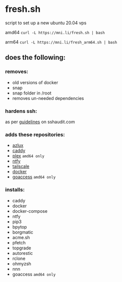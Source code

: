 # fresh.sh

script to set up a new ubuntu 20.04 vps

amd64 ```curl -L https://mni.li/fresh.sh | bash```

arm64 ```curl -L https://mni.li/fresh_arm64.sh | bash```

## does the following:

### removes:
* old versions of docker
* snap
* snap folder in /root
* removes un-needed dependencies

### hardens ssh:
as per [guidelines](https://www.sshaudit.com/hardening_guides.html#ubuntu_20_04_lts) on sshaudit.com

### adds these repositories:
* [azlux](https://packages.azlux.fr/)
* [caddy](https://caddyserver.com/docs/install#debian-ubuntu-raspbian)
* [plex](https://support.plex.tv/articles/235974187-enable-repository-updating-for-supported-linux-server-distributions/) `amd64 only`
* [ntfy](https://ntfy.sh/docs/install/#debianubuntu-repository)
* [tailscale](https://tailscale.com/kb/1039/install-ubuntu-2004/)
* [docker](https://docs.docker.com/engine/install/ubuntu/)
* [goaccess](https://goaccess.io/download) `amd64 only`

### installs:
* caddy
* docker
* docker-compose
* ntfy
* pip3
* bpytop
* borgmatic
* acme.sh
* pfetch
* topgrade
* autorestic
* rclone
* ohmyzsh
* nnn
* goaccess `amd64 only`
